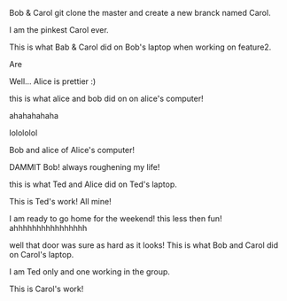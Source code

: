 Bob & Carol git clone the master and create a new branck named Carol.

I am the pinkest Carol ever.

This is what Bab & Carol did on Bob's laptop when working on feature2.

Are

Well... Alice is prettier :)

this is what alice and bob did on on alice's computer!

ahahahahaha

lolololol

Bob and alice of Alice's computer!

DAMMIT Bob! always roughening my life!

this is what Ted and Alice did on Ted's laptop.

This is Ted's work!  All mine!

I am ready to go home for the weekend! this less then fun!
ahhhhhhhhhhhhhhhh

well that door was sure as hard as it looks!
This is what Bob and Carol did on Carol's laptop.

I am Ted only and one working in the group.

This is Carol's work!
